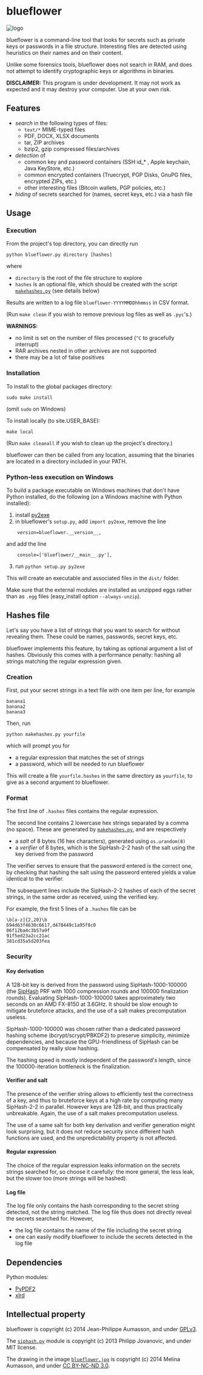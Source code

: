 blueflower
==========

![logo](blueflower.jpg)

blueflower is a command-line tool that looks for secrets such as private keys
or passwords in a file structure.
Interesting files are detected using heuristics on their names and on
their content.

Unlike some forensics tools, blueflower does not search in RAM, and
does not attempt to identify cryptographic keys or algorithms in
binaries.

**DISCLAIMER:** This program is under development. It may not work as
expected and it may destroy your computer. Use at your own risk.


Features
------------

* *search* in the following types of files:
    - `text/*` MIME-typed files
    - PDF, DOCX, XLSX documents
    - tar, ZIP archives
    - bzip2, gzip compressed files/archives
* *detection* of 
    - common key and password containers (SSH id\_\* , Apple
      keychain, Java KeyStore, etc.) 
    - common encrypted containers (Truecrypt, PGP Disks, GnuPG files,
      encrypted ZIPs, etc.)
    - other interesting files (Bitcoin wallets, PGP policies, etc.)
* *hiding* of secrets searched for (names, secret keys, etc.) via a hash
  file


Usage
------------

### Execution

From the project's top directory, you can directly run
```
python blueflower.py directory [hashes]
```
where

* `directory` is the root of the file structure to explore
* `hashes` is an optional file, which should be created with the script
[`makehashes.py`](makehashes.py) (see details below)

Results are written to a log file `blueflower-YYYYMMDDhhmmss` in CSV format.

(Run `make clean` if you wish to remove previous log files as well as
`.pyc`'s.)

**WARNINGS:**

* no limit is set on the number of files processed (`^C` to gracefully interrupt)
* RAR archives nested in other archives are not supported 
* there may be a lot of false positives


### Installation

To install to the global packages directory:
```
sudo make install
```
(omit `sudo` on Windows)

To install locally (to site.USER_BASE):
```
make local
```

(Run `make cleanall` if you wish to clean up the project's directory.)

blueflower can then be called from any location, assuming that the
binaries are located in a directory included in your PATH.


### Python-less execution on Windows

To build a package executable on Windows machines that don't have Python
installed, do the following (on a Windows machine with Python
installed):

1. install [py2exe](http://www.py2exe.org)
2. in blueflower's `setup.py`, add `import py2exe`, remove the line
```
    version=blueflower.__version__,
```
and add the line
```
    console=['blueflower/__main__.py'],
```
3. run `python setup.py py2exe`

This will create an executable and associated files in the `dist/` folder.

Make sure that the external modules are installed as
unzipped eggs rather than as `.egg` files (easy_install option
`--always-unzip`).





Hashes file
-----------

Let's say you have a list of strings that you want to search for without
revealing them. These could be names, passwords, secret keys, etc.

blueflower implements this feature, by taking as optional argument a
list of hashes.
Obviously this comes with a performance penalty: hashing all strings
matching the regular expression given.
 

### Creation 

First, put your secret strings in a text file with one item per line,
for example

```
banana1
banana2
banana3
```

Then, run 
```
python makehashes.py yourfile
```

which will prompt you for
* a regular expression that matches the set of strings
* a password, which will be needed to run blueflower

This will create a file `yourfile.hashes` in the same directory as
`yourfile`, to give as a second argument to blueflower.


### Format

The first line of `.hashes` files contains the regular expression.

The second line contains 2 lowercase hex strings separated by a comma
(no space). These are generated by [`makehashes.py`](makehashes.py), and
are respectively 

* a *salt* of 8 bytes (16 hex characters), generated using
  `os.urandom(8)`
* a *verifier* of 8 bytes, which is the SipHash-2-2 hash of the salt
  using the key derived from the password

The verifier serves to ensure that the password entered is the correct
one, by checking that hashing the salt using the password entered yields
a value identical to the verifier.

The subsequent lines include the SipHash-2-2 hashes of each of the
secret strings, in the same order as received, using the verified key.

For example, the first 5 lines of a `.hashes` file can be 

```
\b[a-z]{2,20}\b
694d63f4630c6617,d478449c1a95f8c0
06f12ba4c3b57a9f
91f5ed23a2cc21ac
381cd35a5d203fea
```

### Security 

#### Key derivation

A 128-bit key is derived from the password using SipHash-1000-100000 (the
[SipHash](https://131002.net/siphash) PRF with 1000 compression rounds
and 100000 finalization rounds).
Evaluating SipHash-1000-100000 takes approximately two seconds on an AMD
FX-8150 at 3.6GHz.
It should be slow enough to mitigate bruteforce attacks, and the use of
a salt makes precomputation useless.

SipHash-1000-100000 was chosen rather than a dedicated password hashing
scheme (bcrypt/scrypt/PBKDF2) to preserve simplicity, minimize
dependencies, and because the GPU-friendliness of SipHash can be
compensated by really slow hashing.

The hashing speed is mostly independent of the password's length, since
the 100000-iteration bottleneck is the finalization.


#### Verifier and salt

The presence of the verifier string allows to efficiently test the
correctness of a key, and thus to bruteforce keys at a high rate by
computing many SipHash-2-2 in parallel.
However keys are 128-bit, and thus practically unbreakable.
Again, the use of a salt makes precomputation useless.

The use of a same salt for both key derivation and verifier generation
might look surprising, but it does not reduce security since different
hash functions are used, and the unpredictability property is not
affected.


#### Regular expression 

The choice of the regular expression leaks information on the secrets
strings searched for, so choose it carefully: the more general, the less
leak, but the slower too (more strings will be hashed).


#### Log file

The log file only contains the hash corresponding to the secret string
detected, not the string matched. 
The log file thus does not directly reveal the secrets searched for.
However, 

* the log file contains the name of the file including the secret string
* one can easily modify blueflower to include the secrets detected in
  the log file



Dependencies
------------

Python modules:
* [PyPDF2](https://pypi.python.org/pypi/PyPDF2/)
* [xlrd](https://pypi.python.org/pypi/xlrd/)


Intellectual property
---------------------

blueflower is copyright (c) 2014 Jean-Philippe Aumasson, and under
[GPLv3](LICENSE).

The [`siphash.py`](blueflower/utils/siphash.py) module is copyright (c)
2013 Philipp Jovanovic, and under MIT license.

The drawing in the image [`blueflower.jpg`](blueflower.jpg) is copyright
(c) 2014 Melina Aumasson, and under [CC BY-NC-ND
3.0](http://creativecommons.org/licenses/by-nc-nd/3.0/).
